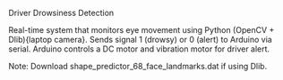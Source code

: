Driver Drowsiness Detection

Real-time system that monitors eye movement using Python (OpenCV + Dlib){laptop camera}.
Sends signal 1 (drowsy) or 0 (alert) to Arduino via serial.
Arduino controls a DC motor and vibration motor for driver alert.

Note:
Download shape_predictor_68_face_landmarks.dat
 if using Dlib.

